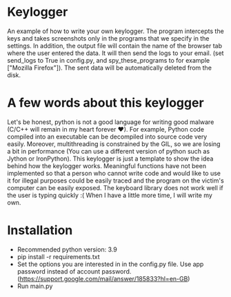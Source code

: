 # Keylogger
 An example of how to write your own keylogger. The program intercepts the keys and takes screenshots only in the programs that we specify in the settings. In addition, the output file will contain the name of the browser tab where the user entered the data.
It will then send the logs to your email. (set send_logs to True in config.py, and spy_these_programs to for example ["Mozilla Firefox"]). The sent data will be automatically deleted from the disk.
   
   
# A few words about this keylogger
Let's be honest, python is not a good language for writing good malware (C/C++ will remain in my heart forever ❤).
For example, Python code compiled into an executable can be decompiled into source code very easily.
Moreover, multithreading is constrained by the GIL, so we are losing a bit in performance (You can use a different version of python such as Jython or IronPython). This keylogger is just a template to show the idea behind how the keylogger works. 
Meaningful functions have not been implemented so that a person who cannot write code and would like to use it for illegal purposes could be easily traced and the program on the victim's computer can be easily exposed.
The keyboard library does not work well if the user is typing quickly :( When I have a little more time, I will write my own.

# Installation
* Recommended python version: 3.9
* pip install -r requirements.txt   
* Set the options you are interested in in the config.py file.
Use app password instead of account password. (https://support.google.com/mail/answer/185833?hl=en-GB)
* Run main.py
